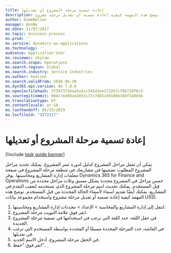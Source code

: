 ```yaml
---
title: إعادة تسمية مرحلة المشروع أو تعديلها
description: توضح هذه المهمة كيفية إعادة تسمية أو تعديل مرحلة مشروع.
author: KimANelson
manager: AnnBe
ms.date: 11/07/2017
ms.topic: business-process
ms.prod: ''
ms.service: dynamics-ax-applications
ms.technology: ''
audience: Application User
ms.reviewer: shylaw
ms.search.scope: Operations
ms.search.region: Global
ms.search.industry: Service industries
ms.author: knelson
ms.search.validFrom: 2016-06-30
ms.dyn365.ops.version: AX 7.0.0
ms.openlocfilehash: 373973726aa5a3cc341d3ee1732b7cf86729f6c3
ms.sourcegitcommit: 9d4c7edd0ae2053c37c7d81cdd180b16bf3a9d3b
ms.translationtype: HT
ms.contentlocale: ar-SA
ms.lasthandoff: 05/15/2019
ms.locfileid: "1572317"
---
```

# <a name="rename-or-modify-a-project-stage"></a>إعادة تسمية مرحلة المشروع أو تعديلها

[!include [task guide banner](../../includes/task-guide-banner.md)]

يمكن أن تعمل مراحل المشروع كدليل لدورة عمر المشروع. يمكنك تحديد مراحل المشروع المطلوب تضمينها في مشاريعك في منطقة مرحلة المشروع في صفحة معلمات إدارة المشاريع ومحاسبتها. يوفر Dynamics 365 for Finance and Operations خمس مراحل في المشروع محددة بشكل مسبق وثلاث مراحل محددة من قِبل المستخدم. يمكنك تحديث اسم مرحلة المشروع الذي تستخدمه لتعقب التقدم في المشاريع. يمكنك أيضًا تقديم أسماء لأسماء الحالة المحددة من قبل المستخدم. توضح هذه المهمة كيفية إعادة تسمية أو تعديل مرحلة مشروع واستخدام مجموعة بيانات USSI.

1. انتقل إلى إدارة المشاريع‬ والمحاسبة > الإعداد > محددات إدارة المشاريع ومحاسبتها‬.
2. انقر فوق علامة التبويب مرحلة المشروع.
3. في حقل اللغة، حدد اللغة التي ترغب في استخدامها في تسمية مرحلة المشروع الجديدة.
4. في القائمة، حدد المرحلة المحددة مسبقًا أو المحددة بواسطة المستخدم التي ترغب في تعديلها. 
5. في الحقل مرحلة المشروع، أدخل الاسم الجديد.
6. انقر فوق "حفظ".
